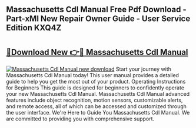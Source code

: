 ## Massachusetts Cdl Manual Free Pdf Download - Part-xMl New Repair Owner Guide - User Service Edition KXQ4Z

# <h2><a href="http://bc24579.oget.top/?id=Massachusetts+Cdl+Manual">🔗Download New 👉🔴 Massachusetts Cdl Manual</a></h2>

[![Massachusetts Cdl Manual new download](https://i.imgur.com/5g1atiW.png)](http://bc24579.oget.top/?id=Massachusetts+Cdl+Manual)
Start your journey with Massachusetts Cdl Manual today! This user manual provides a detailed guide to help you get the most out of your product. Operating Instructions for Beginners This guide is designed for beginners to confidently operate your new Massachusetts Cdl Manual. Massachusetts Cdl Manual advanced features include object recognition, motion sensors, customizable alerts, and remote access, all of which can be accessed and customized through the user interface. We're Here to Guide You Massachusetts Cdl Manual. We are committed to providing you with comprehensive support.
